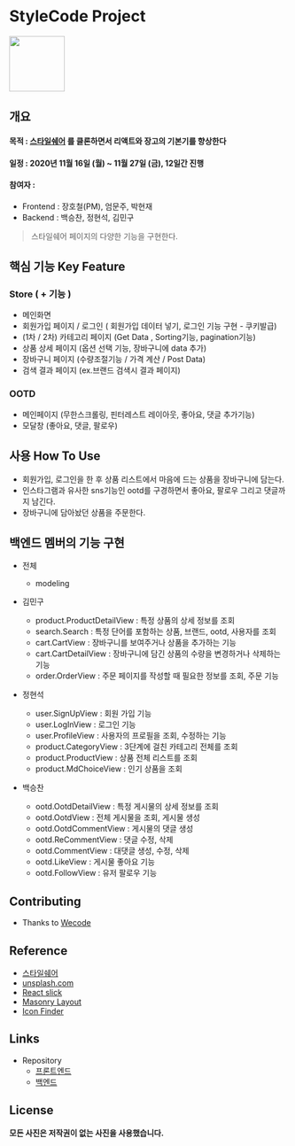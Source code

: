 # StyleCode Project

<img src="https://i.ibb.co/h2xWRXL/2020-11-16-6-27-04.png" height="100"/>

## 개요

#### 목적 : [스타일쉐어](https://www.styleshare.kr/) 를 클론하면서 리액트와 장고의 기본기를 향상한다

#### 일정 : 2020년 11월 16일 (월) ~ 11월 27일 (금), 12일간 진행

#### 참여자 :

- Frontend : 장호철(PM), 엄문주, 박현재
- Backend : 백승찬, 정현석, 김민구

> 스타일쉐어 페이지의 다양한 기능을 구현한다.

## 핵심 기능 Key Feature

### Store ( + 기능 )
- 메인화면 
- 회원가입 페이지 / 로그인 ( 회원가입 데이터 넣기, 로그인 기능 구현 - 쿠키발급)
- (1차 / 2차) 카테고리 페이지 (Get Data , Sorting기능, pagination기능) 
- 상품 상세 페이지 (옵션 선택 기능, 장바구니에 data 추가)
- 장바구니 페이지 (수량조절기능 / 가격 계산 / Post Data)
- 검색 결과 페이지 (ex.브랜드 검색시 결과 페이지)

### OOTD
- 메인페이지 (무한스크롤링, 핀터레스트 레이아웃, 좋아요, 댓글 추가기능)
- 모달창 (좋아요, 댓글, 팔로우)

## 사용 How To Use

- 회원가입, 로그인을 한 후 상품 리스트에서 마음에 드는 상품을 장바구니에 담는다.
- 인스타그램과 유사한 sns기능인 ootd를 구경하면서 좋아요, 팔로우 그리고 댓글까지 남긴다.
- 장바구니에 담아놨던 상품을 주문한다.

## 백엔드 멤버의 기능 구현

- 전체
    - modeling

- 김민구
    - product.ProductDetailView : 특정 상품의 상세 정보를 조회
    - search.Search : 특정 단어를 포함하는 상품, 브랜드, ootd, 사용자를 조회
    - cart.CartView : 장바구니를 보여주거나 상품을 추가하는 기능
    - cart.CartDetailView : 장바구니에 담긴 상품의 수량을 변경하거나 삭제하는 기능
    - order.OrderView : 주문 페이지를 작성할 때 필요한 정보를 조회, 주문 기능
    
- 정현석
    - user.SignUpView : 회원 가입 기능
    - user.LogInView : 로그인 기능
    - user.ProfileView : 사용자의 프로필을 조회, 수정하는 기능
    - product.CategoryView : 3단계에 걸친 카테고리 전체를 조회
    - product.ProductView : 상품 전체 리스트를 조회
    - product.MdChoiceView : 인기 상품을 조회
    
- 백승찬
    - ootd.OotdDetailView : 특정 게시물의 상세 정보를 조회
    - ootd.OotdView : 전체 게시물을 조회, 게시물 생성
    - ootd.OotdCommentView : 게시물의 댓글 생성
    - ootd.ReCommentView : 댓글 수정, 삭제
    - ootd.CommentView : 대댓글 생성, 수정, 삭제
    - ootd.LikeView : 게시물 좋아요 기능
    - ootd.FollowView : 유저 팔로우 기능

## Contributing

- Thanks to [Wecode](https://wecode.co.kr/)

## Reference

- [스타일쉐어](https://www.styleshare.kr/)
- [unsplash.com](https://unsplash.com/)
- [React slick](https://react-slick.neostack.com/)
- [Masonry Layout](https://masonry.desandro.com/layout.html)
- [Icon Finder](https://www.iconfinder.com/)


## Links

- Repository
  - [프론트엔드](https://github.com/wecode-bootcamp-korea/14-1st-StyleCode-frontend/)
  - [백엔드](https://github.com/wecode-bootcamp-korea/14-1st-StyleCode-backend)

## License

**모든 사진은 저작권이 없는 사진을 사용했습니다.**
